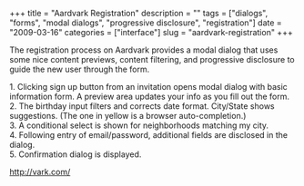 +++
title = "Aardvark Registration"
description = ""
tags = ["dialogs", "forms", "modal dialogs", "progressive disclosure", "registration"]
date = "2009-03-16"
categories = ["interface"]
slug = "aardvark-registration"
+++


<p>The registration process on Aardvark provides a modal dialog that uses some nice content previews, content filtering, and progressive disclosure to guide the new user through the form. </p>
<div id="screens-full" class="clear"><div class="caption">1. Clicking sign up button from an invitation opens modal dialog with basic information form. A preview area updates your info as you fill out the form.</div><div class="fullimg clear"><a href="//media.konigi.com/interface/aardvark-registration-1.png" class="group" rel="group" title="1. Clicking sign up button from an invitation opens modal dialog with basic information form. A prev..."><img src="//media.konigi.com/interface/aardvark-registration-1.png" alt="" class="img-responsive"></a></div></div><div id="screens-full" class="clear"><div class="caption">2. The birthday input filters and corrects date format. City/State shows suggestions. (The one in yellow is a browser auto-completion.)</div><div class="fullimg clear"><a href="//media.konigi.com/interface/aardvark-registration-2.png" class="group" rel="group" title="2. The birthday input filters and corrects date format. City/State shows suggestions. (The one in ye..."><img src="//media.konigi.com/interface/aardvark-registration-2.png" alt="" class="img-responsive"></a></div></div><div id="screens-full" class="clear"><div class="caption">3. A conditional select is shown for neighborhoods matching my city.</div><div class="fullimg clear"><a href="//media.konigi.com/interface/aardvark-registration-3.png" class="group" rel="group" title="3. A conditional select is shown for neighborhoods matching my city."><img src="//media.konigi.com/interface/aardvark-registration-3.png" alt="" class="img-responsive"></a></div></div><div id="screens-full" class="clear"><div class="caption">4. Following entry of email/password, additional fields are disclosed in the dialog.</div><div class="fullimg clear"><a href="//media.konigi.com/interface/aardvark-registration-4.png" class="group" rel="group" title="4. Following entry of email/password, additional fields are disclosed in the dialog."><img src="//media.konigi.com/interface/aardvark-registration-4.png" alt="" class="img-responsive"></a></div></div><div id="screens-full" class="clear"><div class="caption">5. Confirmation dialog is displayed.</div><div class="fullimg clear"><a href="//media.konigi.com/interface/aardvark-registration-5.png" class="group" rel="group" title="5. Confirmation dialog is displayed."><img src="//media.konigi.com/interface/aardvark-registration-5.png" alt="" class="img-responsive"></a></div></div>        
<p><a href="http://vark.com/">http://vark.com/</a></p>

